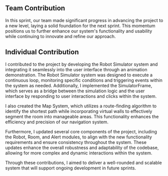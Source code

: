 ## Team Contribution
In this sprint, our team made significant progress in advancing the project to a new level, laying a solid foundation for the next sprint. This momentum positions us to further enhance our system's functionality and usability while continuing to innovate and refine our approach.

## Individual Contribution
I contributed to the project by developing the Robot Simulator system and integrating it seamlessly into the user interface through an animation demonstration. The Robot Simulator system was designed to execute a continuous loop, monitoring specific conditions and triggering events within the system as needed. Additionally, I implemented the SimulatorFrame, which serves as a bridge between the simulation logic and the user interface by responding to user interactions and clicks within the system.

I also created the Map System, which utilizes a route-finding algorithm to identify the shortest path while incorporating virtual walls to effectively segment the room into manageable areas. This functionality enhances the efficiency and precision of our navigation system.

Furthermore, I updated several core components of the project, including the Robot, Room, and Alert modules, to align with the new functionality requirements and ensure consistency throughout the system. These updates enhance the overall robustness and adaptability of the codebase, allowing for more complex and dynamic interactions within the system.

Through these contributions, I aimed to deliver a well-rounded and scalable system that will support ongoing development in future sprints.







